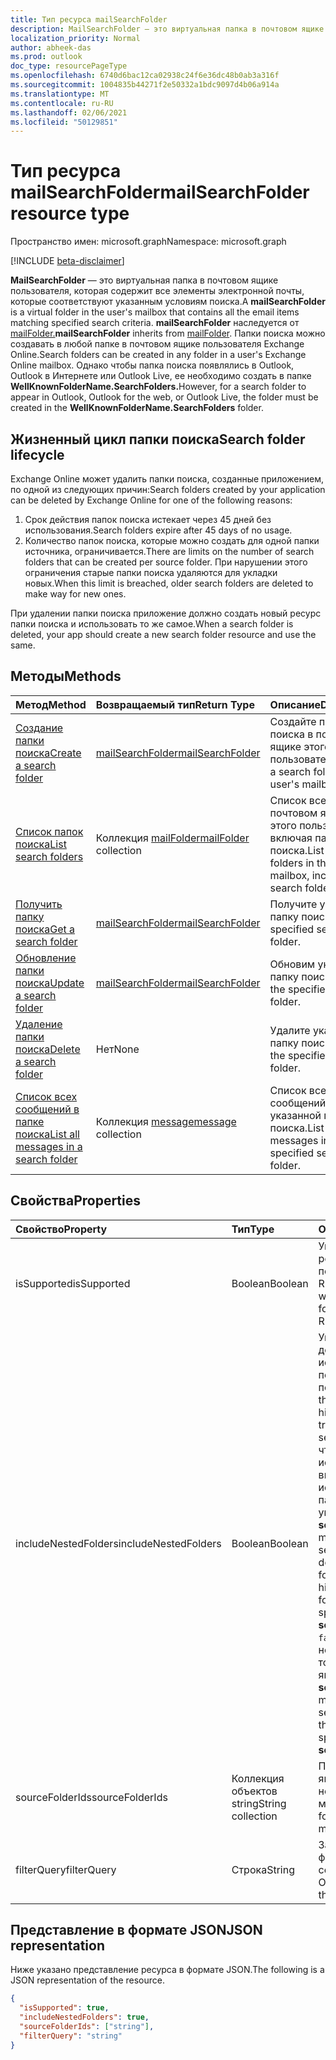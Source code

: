 ```yaml
---
title: Тип ресурса mailSearchFolder
description: MailSearchFolder — это виртуальная папка в почтовом ящике пользователя, которая содержит все элементы электронной почты, которые соответствуют указанным условиям поиска. mailSearchFolder наследуется от mailFolder.
localization_priority: Normal
author: abheek-das
ms.prod: outlook
doc_type: resourcePageType
ms.openlocfilehash: 6740d6bac12ca02938c24f6e36dc48b0ab3a316f
ms.sourcegitcommit: 1004835b44271f2e50332a1bdc9097d4b06a914a
ms.translationtype: MT
ms.contentlocale: ru-RU
ms.lasthandoff: 02/06/2021
ms.locfileid: "50129851"
---
```

# <a name="mailsearchfolder-resource-type"></a><span data-ttu-id="74212-104">Тип ресурса mailSearchFolder</span><span class="sxs-lookup"><span data-stu-id="74212-104">mailSearchFolder resource type</span></span>

<span data-ttu-id="74212-105">Пространство имен: microsoft.graph</span><span class="sxs-lookup"><span data-stu-id="74212-105">Namespace: microsoft.graph</span></span>

[!INCLUDE [beta-disclaimer](../../includes/beta-disclaimer.md)]

<span data-ttu-id="74212-106">**MailSearchFolder** — это виртуальная папка в почтовом ящике пользователя, которая содержит все элементы электронной почты, которые соответствуют указанным условиям поиска.</span><span class="sxs-lookup"><span data-stu-id="74212-106">A **mailSearchFolder** is a virtual folder in the user's mailbox that contains all the email items matching specified search criteria.</span></span> <span data-ttu-id="74212-107">**mailSearchFolder** наследуется от [mailFolder.](mailfolder.md)</span><span class="sxs-lookup"><span data-stu-id="74212-107">**mailSearchFolder** inherits from [mailFolder](mailfolder.md).</span></span> <span data-ttu-id="74212-108">Папки поиска можно создавать в любой папке в почтовом ящике пользователя Exchange Online.</span><span class="sxs-lookup"><span data-stu-id="74212-108">Search folders can be created in any folder in a user's Exchange Online mailbox.</span></span> <span data-ttu-id="74212-109">Однако чтобы папка поиска появлялись в Outlook, Outlook в Интернете или Outlook Live, ее необходимо создать в папке **WellKnownFolderName.SearchFolders.**</span><span class="sxs-lookup"><span data-stu-id="74212-109">However, for a search folder to appear in Outlook, Outlook for the web, or Outlook Live, the folder must be created in the **WellKnownFolderName.SearchFolders** folder.</span></span> 

## <a name="search-folder-lifecycle"></a><span data-ttu-id="74212-110">Жизненный цикл папки поиска</span><span class="sxs-lookup"><span data-stu-id="74212-110">Search folder lifecycle</span></span>

<span data-ttu-id="74212-111">Exchange Online может удалить папки поиска, созданные приложением, по одной из следующих причин:</span><span class="sxs-lookup"><span data-stu-id="74212-111">Search folders created by your application can be deleted by Exchange Online for one of the following reasons:</span></span>

1.  <span data-ttu-id="74212-112">Срок действия папок поиска истекает через 45 дней без использования.</span><span class="sxs-lookup"><span data-stu-id="74212-112">Search folders expire after 45 days of no usage.</span></span> 
2.  <span data-ttu-id="74212-113">Количество папок поиска, которые можно создать для одной папки источника, ограничивается.</span><span class="sxs-lookup"><span data-stu-id="74212-113">There are limits on the number of search folders that can be created per source folder.</span></span> <span data-ttu-id="74212-114">При нарушении этого ограничения старые папки поиска удаляются для укладки новых.</span><span class="sxs-lookup"><span data-stu-id="74212-114">When this limit is breached, older search folders are deleted to make way for new ones.</span></span> 

<span data-ttu-id="74212-115">При удалении папки поиска приложение должно создать новый ресурс папки поиска и использовать то же самое.</span><span class="sxs-lookup"><span data-stu-id="74212-115">When a search folder is deleted, your app should create a new search folder resource and use the same.</span></span>


## <a name="methods"></a><span data-ttu-id="74212-116">Методы</span><span class="sxs-lookup"><span data-stu-id="74212-116">Methods</span></span>

| <span data-ttu-id="74212-117">Метод</span><span class="sxs-lookup"><span data-stu-id="74212-117">Method</span></span> | <span data-ttu-id="74212-118">Возвращаемый тип</span><span class="sxs-lookup"><span data-stu-id="74212-118">Return Type</span></span>  | <span data-ttu-id="74212-119">Описание</span><span class="sxs-lookup"><span data-stu-id="74212-119">Description</span></span> |
|:---------------|:--------|:----------|
| [<span data-ttu-id="74212-120">Создание папки поиска</span><span class="sxs-lookup"><span data-stu-id="74212-120">Create a search folder</span></span>](../api/mailsearchfolder-post.md) | [<span data-ttu-id="74212-121">mailSearchFolder</span><span class="sxs-lookup"><span data-stu-id="74212-121">mailSearchFolder</span></span>](mailsearchfolder.md) | <span data-ttu-id="74212-122">Создайте папку поиска в почтовом ящике этого пользователя.</span><span class="sxs-lookup"><span data-stu-id="74212-122">Create a search folder in this user's mailbox.</span></span> |
| [<span data-ttu-id="74212-123">Список папок поиска</span><span class="sxs-lookup"><span data-stu-id="74212-123">List search folders</span></span>](../api/mailfolder-list-childfolders.md) | <span data-ttu-id="74212-124">Коллекция [mailFolder](mailfolder.md)</span><span class="sxs-lookup"><span data-stu-id="74212-124">[mailFolder](mailfolder.md) collection</span></span> | <span data-ttu-id="74212-125">Список всех папок в почтовом ящике этого пользователя, включая папки поиска.</span><span class="sxs-lookup"><span data-stu-id="74212-125">List all the folders in this user's mailbox, including search folders.</span></span> |
| [<span data-ttu-id="74212-126">Получить папку поиска</span><span class="sxs-lookup"><span data-stu-id="74212-126">Get a search folder</span></span>](../api/mailfolder-get.md) | [<span data-ttu-id="74212-127">mailSearchFolder</span><span class="sxs-lookup"><span data-stu-id="74212-127">mailSearchFolder</span></span>](mailsearchfolder.md) | <span data-ttu-id="74212-128">Получите указанную папку поиска.</span><span class="sxs-lookup"><span data-stu-id="74212-128">Get the specified search folder.</span></span> |
| [<span data-ttu-id="74212-129">Обновление папки поиска</span><span class="sxs-lookup"><span data-stu-id="74212-129">Update a search folder</span></span>](../api/mailsearchfolder-update.md) | [<span data-ttu-id="74212-130">mailSearchFolder</span><span class="sxs-lookup"><span data-stu-id="74212-130">mailSearchFolder</span></span>](mailsearchfolder.md) | <span data-ttu-id="74212-131">Обновим указанную папку поиска.</span><span class="sxs-lookup"><span data-stu-id="74212-131">Update the specified search folder.</span></span> |
| [<span data-ttu-id="74212-132">Удаление папки поиска</span><span class="sxs-lookup"><span data-stu-id="74212-132">Delete a search folder</span></span>](../api/mailfolder-delete.md) | <span data-ttu-id="74212-133">Нет</span><span class="sxs-lookup"><span data-stu-id="74212-133">None</span></span> | <span data-ttu-id="74212-134">Удалите указанную папку поиска.</span><span class="sxs-lookup"><span data-stu-id="74212-134">Delete the specified search folder.</span></span> |
| [<span data-ttu-id="74212-135">Список всех сообщений в папке поиска</span><span class="sxs-lookup"><span data-stu-id="74212-135">List all messages in a search folder</span></span>](../api/mailfolder-list-messages.md) | <span data-ttu-id="74212-136">Коллекция [message](message.md)</span><span class="sxs-lookup"><span data-stu-id="74212-136">[message](message.md) collection</span></span> | <span data-ttu-id="74212-137">Список всех сообщений в указанной папке поиска.</span><span class="sxs-lookup"><span data-stu-id="74212-137">List all the messages in the specified search folder.</span></span> |

## <a name="properties"></a><span data-ttu-id="74212-138">Свойства</span><span class="sxs-lookup"><span data-stu-id="74212-138">Properties</span></span>

| <span data-ttu-id="74212-139">Свойство</span><span class="sxs-lookup"><span data-stu-id="74212-139">Property</span></span> | <span data-ttu-id="74212-140">Тип</span><span class="sxs-lookup"><span data-stu-id="74212-140">Type</span></span> | <span data-ttu-id="74212-141">Описание</span><span class="sxs-lookup"><span data-stu-id="74212-141">Description</span></span> |
|:---------------|:--------|:----------|
| <span data-ttu-id="74212-142">isSupported</span><span class="sxs-lookup"><span data-stu-id="74212-142">isSupported</span></span> | <span data-ttu-id="74212-143">Boolean</span><span class="sxs-lookup"><span data-stu-id="74212-143">Boolean</span></span> | <span data-ttu-id="74212-144">Указывает, можно ли редактировать папку поиска с помощью REST API.</span><span class="sxs-lookup"><span data-stu-id="74212-144">Indicates whether a search folder is editable using REST APIs.</span></span> |
| <span data-ttu-id="74212-145">includeNestedFolders</span><span class="sxs-lookup"><span data-stu-id="74212-145">includeNestedFolders</span></span> | <span data-ttu-id="74212-146">Boolean</span><span class="sxs-lookup"><span data-stu-id="74212-146">Boolean</span></span> | <span data-ttu-id="74212-147">Указывает, как должна проходить иерархия папок почтового ящика в поиске.</span><span class="sxs-lookup"><span data-stu-id="74212-147">Indicates how the mailbox folder hierarchy should be traversed in the search.</span></span> <span data-ttu-id="74212-148">`true`означает, что следует глубоко искать, чтобы включить в иерархию каждой папки, явно указанной в **sourceFolderIds.**</span><span class="sxs-lookup"><span data-stu-id="74212-148">`true` means that a deep search should be done to include child folders in the hierarchy of each folder explicitly specified in **sourceFolderIds**.</span></span> <span data-ttu-id="74212-149">`false`означает неглубокий поиск только каждой папки, явно указанной в **sourceFolderIds.**</span><span class="sxs-lookup"><span data-stu-id="74212-149">`false` means a shallow search of only each of the folders explicitly specified in **sourceFolderIds**.</span></span> |
| <span data-ttu-id="74212-150">sourceFolderIds</span><span class="sxs-lookup"><span data-stu-id="74212-150">sourceFolderIds</span></span> | <span data-ttu-id="74212-151">Коллекция объектов string</span><span class="sxs-lookup"><span data-stu-id="74212-151">String collection</span></span> | <span data-ttu-id="74212-152">Папки почтового ящика, которые необходимо миновать.</span><span class="sxs-lookup"><span data-stu-id="74212-152">The mailbox folders that should be mined.</span></span> |
| <span data-ttu-id="74212-153">filterQuery</span><span class="sxs-lookup"><span data-stu-id="74212-153">filterQuery</span></span> | <span data-ttu-id="74212-154">Строка</span><span class="sxs-lookup"><span data-stu-id="74212-154">String</span></span> | <span data-ttu-id="74212-155">Запрос OData для фильтрации сообщений.</span><span class="sxs-lookup"><span data-stu-id="74212-155">The OData query to filter the messages.</span></span> |

## <a name="json-representation"></a><span data-ttu-id="74212-156">Представление в формате JSON</span><span class="sxs-lookup"><span data-stu-id="74212-156">JSON representation</span></span>

<span data-ttu-id="74212-157">Ниже указано представление ресурса в формате JSON.</span><span class="sxs-lookup"><span data-stu-id="74212-157">The following is a JSON representation of the resource.</span></span>

<!-- {
  "blockType": "resource",
  "@odata.type": "microsoft.graph.mailSearchFolder"
}-->

```json
{
  "isSupported": true,
  "includeNestedFolders": true,
  "sourceFolderIds": ["string"],
  "filterQuery": "string"
}

```

<!-- uuid: 8fcb5dbc-d5aa-4681-8e31-b001d5168d79
2018-01-23 14:57:30 UTC -->
<!--
{
  "type": "#page.annotation",
  "description": "mailSearchFolder resource",
  "keywords": "",
  "section": "documentation",
  "tocPath": "",
  "suppressions": []
}
-->


